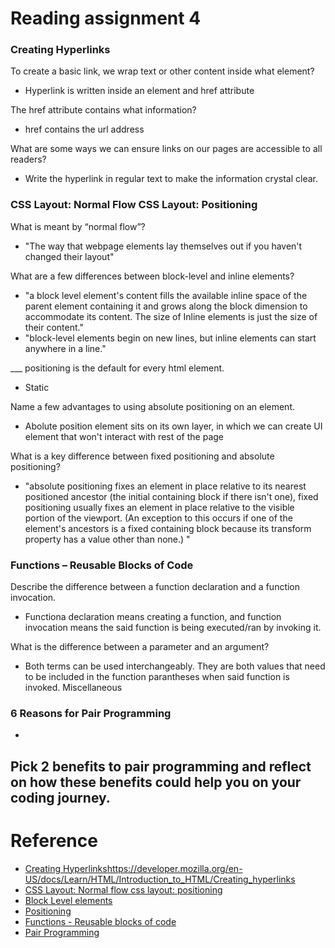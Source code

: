 # Reading assignment 4

### Creating Hyperlinks

To create a basic link, we wrap text or other content inside what element?
- Hyperlink is written inside an <a> element and href attribute

The href attribute contains what information?
- href contains the url address

What are some ways we can ensure links on our pages are accessible to all readers?
- Write the hyperlink in regular text to make the information crystal clear.

### CSS Layout: Normal Flow CSS Layout: Positioning

What is meant by “normal flow”?
- "The way that webpage elements lay themselves out if you haven't changed their layout"

What are a few differences between block-level and inline elements?
- "a block level element's content fills the available inline space of the parent element containing it and grows along the block dimension to accommodate its content. The size of Inline elements is just the size of their content."
- "block-level elements begin on new lines, but inline elements can start anywhere in a line."

___ positioning is the default for every html element.
- Static

Name a few advantages to using absolute positioning on an element.
- Abolute position element sits on its own layer, in which we can create UI element that won't interact with rest of the page

What is a key difference between fixed positioning and absolute positioning?
- "absolute positioning fixes an element in place relative to its nearest positioned ancestor (the initial containing block if there isn't one), fixed positioning usually fixes an element in place relative to the visible portion of the viewport. (An exception to this occurs if one of the element's ancestors is a fixed containing block because its transform property has a value other than none.) "

### Functions – Reusable Blocks of Code

Describe the difference between a function declaration and a function invocation.
- Functiona declaration means creating a function, and function invocation means the said function is being executed/ran by invoking it.

What is the difference between a parameter and an argument?
- Both terms can be used interchangeably. They are both values that need to be included in the function parantheses when said function is invoked.
Miscellaneous

### 6 Reasons for Pair Programming
- 
Pick 2 benefits to pair programming and reflect on how these benefits could help you on your coding journey.
- 

# Reference
- [Creating Hyperlinks]()https://developer.mozilla.org/en-US/docs/Learn/HTML/Introduction_to_HTML/Creating_hyperlinks
- [CSS Layout: Normal flow css layout: positioning](https://developer.mozilla.org/en-US/docs/Learn/CSS/CSS_layout/Normal_Flow)
- [Block Level elements](https://developer.mozilla.org/en-US/docs/Web/HTML/Block-level_elements)
- [Positioning](https://developer.mozilla.org/en-US/docs/Learn/CSS/CSS_layout/Positioning)
- [Functions - Reusable blocks of code](https://developer.mozilla.org/en-US/docs/Learn/JavaScript/Building_blocks/Functions#invoking_functions)
- [Pair Programming](https://www.codefellows.org/blog/6-reasons-for-pair-programming/)

